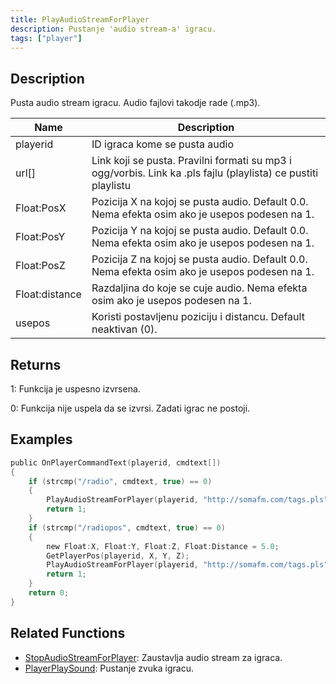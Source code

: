 ```yaml
---
title: PlayAudioStreamForPlayer
description: Pustanje 'audio stream-a' igracu.
tags: ["player"]
---
```


<VersionWarn version='SA-MP 0.3d' />

## Description

Pusta audio stream igracu. Audio fajlovi takodje rade (.mp3).

| Name           | Description                                                                                                   |
| -------------- | ------------------------------------------------------------------------------------------------------------- |
| playerid       | ID igraca kome se pusta audio                                                                                 |
| url[]          | Link koji se pusta. Pravilni formati su mp3 i ogg/vorbis. Link ka .pls fajlu (playlista) ce pustiti playlistu |
| Float:PosX     | Pozicija X na kojoj se pusta audio. Default 0.0. Nema efekta osim ako je usepos podesen na 1.                 |
| Float:PosY     | Pozicija Y na kojoj se pusta audio. Default 0.0. Nema efekta osim ako je usepos podesen na 1.                 |
| Float:PosZ     | Pozicija Z na kojoj se pusta audio. Default 0.0. Nema efekta osim ako je usepos podesen na 1.                 |
| Float:distance | Razdaljina do koje se cuje audio. Nema efekta osim ako je usepos podesen na 1.                                |
| usepos         | Koristi postavljenu poziciju i distancu. Default neaktivan (0).                                               |

## Returns

1: Funkcija je uspesno izvrsena.

0: Funkcija nije uspela da se izvrsi. Zadati igrac ne postoji.

## Examples

```c
public OnPlayerCommandText(playerid, cmdtext[])
{
    if (strcmp("/radio", cmdtext, true) == 0)
    {
        PlayAudioStreamForPlayer(playerid, "http://somafm.com/tags.pls");
        return 1;
    }
    if (strcmp("/radiopos", cmdtext, true) == 0)
    {
        new Float:X, Float:Y, Float:Z, Float:Distance = 5.0;
        GetPlayerPos(playerid, X, Y, Z);
        PlayAudioStreamForPlayer(playerid, "http://somafm.com/tags.pls", X, Y, Z, Distance, 1);
        return 1;
    }
    return 0;
}
```

## Related Functions

- [StopAudioStreamForPlayer](StopAudioStreamForPlayer.md): Zaustavlja audio stream za igraca.
- [PlayerPlaySound](PlayerPlaySound.md): Pustanje zvuka igracu.
